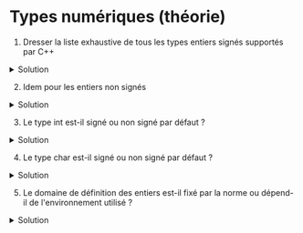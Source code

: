 # Types numériques (théorie)

1. Dresser la liste exhaustive de tous les types entiers signés supportés par C++ 

<details>
<summary>Solution</summary>

~~~cpp 
// chaque ligne correspond à un type qui peut s'écrire de diverse manières.

signed char;
signed short int; signed short; short int; short; 
signed int; int; signed;
signed long int; signed long; long int; long;
signed long long int; signed long long; long long int; long long; 
~~~

Notons que l'ordre des mots clés peut également varier. Par exemple, le type `signed long long int` peut 
s'écrire 

~~~cpp 
signed long long int; 
signed long int long; 
signed int long long; 
long signed long int; 
long signed int long;
// etcetera ... 
~~~

</details>

2. Idem pour les entiers non signés 

<details>
<summary>Solution</summary>

~~~cpp 
unsigned char;
unsigned short int; unsigned short; 
unsigned int; unsigned;
unsigned long int; unsigned long; 
unsigned long long int; unsigned long long; 
~~~

</details>

3. Le type int est-il signé ou non signé par défaut ?

<details>
<summary>Solution</summary>
signé
</details>

4. Le type char est-il signé ou non signé par défaut ? 


<details>
<summary>Solution</summary>
cela dépend du compilateur
</details>

5. Le domaine de définition des entiers est-il fixé par la norme ou dépend-il de l'environnement utilisé ?

<details>
<summary>Solution</summary>
Dépend de l'environnement utilisé
</details>
